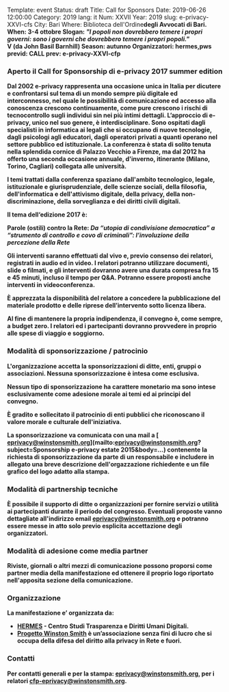 Template: event
Status: draft
Title: Call for Sponsors
Date: 2019-06-26 12:00:00
Category: 2019
lang: it
Num: XXVII
Year: 2019
slug: e-privacy-XXVI-cfs
City: Bari
Where: Biblioteca dell'Ordine<b/>degli Avvocati di Bari.
When: 3-4 ottobre
Slogan: <i>"I popoli non dovrebbero temere i propri governi: sono i governi che dovrebbero temere i propri popoli."</i><br/><b>V (da John Basil Barnhill)</b>
Season: autunno
Organizzatori: hermes,pws
previd: CALL
prev: e-privacy-XXVI-cfp

### Aperto il Call for Sponsorship di e-privacy 2017 summer edition

Dal 2002 e-privacy rappresenta una occasione unica in Italia per
dicutere e confrontarsi sul tema di un mondo sempre più digitale ed
interconnesso, nel quale le possibilità di comunicazione ed accesso
alla conoscenza crescono continuamente, come pure crescono i rischi di
tecnocontrollo sugli individui sin nei più intimi
dettagli. L’approccio di e-privacy, unico nel suo genere, è
interdisciplinare. Sono ospitati dagli specialisti in informatica ai
legali che si occupano di nuove tecnologie, dagli psicologi agli
educatori, dagli operatori privati a quanti operano nel settore
pubblico ed istituzionale. La conferenza è stata di solito tenuta
nella splendida cornice di Palazzo Vecchio a Firenze, ma dal 2012 ha
offerto una seconda occasione annuale, d'inverno, itinerante (Milano,
Torino, Cagliari) collegata alle università.

I temi trattati dalla conferenza spaziano dall'ambito tecnologico,
legale, istituzionale e giurisprudenziale, delle scienze sociali,
della filosofia, dell'informatica e dell'attivismo digitale, della
privacy, della non-discriminazione, della sorveglianza e dei diritti
civili digitali.

Il tema dell‘edizione 2017 è:

**Parole (ostili) contro la Rete**: _Da “utopia di condivisione democratica” a “strumento di controllo e covo di criminali”: l’involuzione della percezione della Rete_


Gli interventi saranno effettuati dal vivo e, previo consenso dei
relatori, registrati in audio ed in video. I relatori potranno
utilizzare documenti, slide o filmati, e gli interventi dovranno avere
una durata compresa fra 15 e 45 minuti, incluso il tempo per
Q&A. Potranno essere proposti anche interventi in videoconferenza.

È apprezzata la disponibilità del relatore a concedere la
pubblicazione del materiale prodotto e delle riprese dell’intervento
sotto licenza libera.

Al fine di mantenere la propria indipendenza, il convegno è, come
sempre, a budget zero. I relatori ed i partecipanti dovranno
provvedere in proprio alle spese di viaggio e soggiorno.

### Modalità di sponsorizzazione / patrocinio

L'organizzazione accetta la sponsorizzazioni di ditte, enti, gruppi o
associazioni. Nessuna sponsorizzazione è intesa come esclusiva.

Nessun tipo di sponsorizzazione ha carattere monetario ma sono intese
esclusivamente come adesione morale ai temi ed ai principi del
convegno.

È gradito e sollecitato il patrocinio di enti pubblici che riconoscano
il valore morale e culturale dell'iniziativa.

La sponsorizzazione va comunicata con una mail a
[ eprivacy@winstonsmith.org](mailto:eprivacy@winstonsmith.org?subject=Sponsorship
e-privacy estate 2015&body=...) contenente la richiesta di
sponsorizzazione da parte di un responsabile e includere in allegato
una breve descrizione dell'orgazzazione richiedente e un file grafico
del logo adatto alla stampa.

### Modalità di partnership tecniche

È possibile il supporto di ditte o organizzazioni per fornire servizi
o utilità ai partecipanti durante il periodo del congresso. Eventuali
proposte vanno dettagliate all'indirizzo email
[ eprivacy@winstonsmith.org](mailto:eprivacy@winstonsmith.org) e
potranno essere messe in atto solo previo esplicita accettazione degli
organizzatori.


### Modalità di adesione come media partner

Riviste, giornali o altri mezzi di comunicazione possono proporsi come
partner media della manifestazione ed ottenere il proprio logo
riportato nell'apposita sezione della comunicazione.

### Organizzazione

La manifestazione e’ organizzata da:


 - [HERMES](http://logioshermes.org/) \- Centro Studi Trasparenza e Diritti Umani Digitali.
 - [Progetto Winston Smith](http://pws.winstonsmith.org/) è un’associazione senza fini di lucro che si occupa della difesa del diritto alla privacy in Rete e fuori.

### Contatti

Per contatti generali e per la stampa:
[eprivacy@winstonsmith.org](mailto:eprivacy@winstonsmith.org), per i
relatori
[cfp-eprivacy@winstonsmith.org](mailto:cfp-eprivacy@winstonsmith.org).
